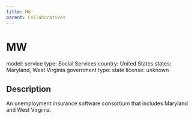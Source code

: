```yaml
---
title: MW
parent: Collaboratives
---
```


# MW

model: 
service type: Social Services
country: United States
states: Maryland, West Virginia
government type: state
license: unknown

## Description
An unemployment insurance software consortium that includes Maryland and West Virginia.
